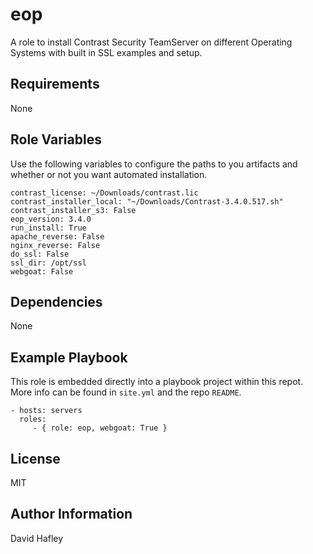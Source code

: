 eop
=========
A role to install Contrast Security TeamServer on different Operating Systems with built in SSL examples and setup.

Requirements
------------

None

Role Variables
--------------

Use the following variables to configure the paths to you artifacts and whether or not you want automated installation.

```
contrast_license: ~/Downloads/contrast.lic
contrast_installer_local: "~/Downloads/Contrast-3.4.0.517.sh"
contrast_installer_s3: False
eop_version: 3.4.0
run_install: True
apache_reverse: False
nginx_reverse: False
do_ssl: False
ssl_dir: /opt/ssl
webgoat: False
```

Dependencies
------------

None

Example Playbook
----------------

This role is embedded directly into a playbook project within this repot.  
More info can be found in `site.yml` and the repo `README`.

    - hosts: servers
      roles:
         - { role: eop, webgoat: True }

License
-------

MIT

Author Information
------------------
David Hafley
